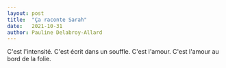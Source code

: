 ```yaml
---
layout: post
title:  "Ça raconte Sarah"
date:   2021-10-31
author: Pauline Delabroy-Allard
---
```

C'est l'intensité. C'est écrit dans un souffle. C'est l'amour. C'est l'amour au bord de la folie.

